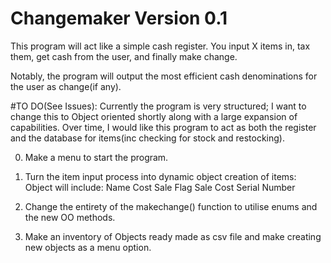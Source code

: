 # Changemaker Version 0.1
This program will act like a simple cash register. You input X items in, tax them, get cash from the user, and finally make change.

Notably, the program will output the most efficient cash denominations for the user as change(if any).

#TO DO(See Issues):
Currently the program is very structured; I want to change this to Object oriented shortly along with a large expansion of capabilities.
Over time, I would like this program to act as both the register and the database for items(inc checking for stock and restocking).

0) Make a menu to start the program.
1) Turn the item input process into dynamic object creation of items:
            Object will include:
                                Name
                                Cost
                                Sale Flag
                                Sale Cost
                                Serial Number
           
 
2) Change the entirety of the makechange() function to utilise enums and the new OO methods.
3) Make an inventory of Objects ready made as csv file and make creating new objects as a menu option.
